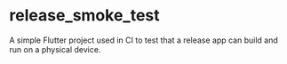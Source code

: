 # release_smoke_test

A simple Flutter project used in CI to test that a release app can build and
run on a physical device.
